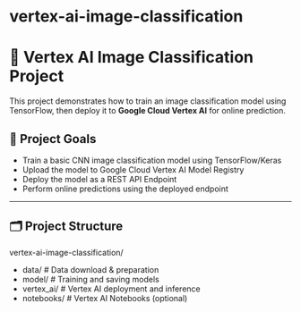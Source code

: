 # vertex-ai-image-classification
# 🧠 Vertex AI Image Classification Project

This project demonstrates how to train an image classification model using TensorFlow, then deploy it to **Google Cloud Vertex AI** for online prediction.

## 📌 Project Goals

- Train a basic CNN image classification model using TensorFlow/Keras
- Upload the model to Google Cloud Vertex AI Model Registry
- Deploy the model as a REST API Endpoint
- Perform online predictions using the deployed endpoint

---

## 🗂️ Project Structure
vertex-ai-image-classification/
- data/ # Data download & preparation
- model/ # Training and saving models
- vertex_ai/ # Vertex AI deployment and inference
- notebooks/ # Vertex AI Notebooks (optional)
